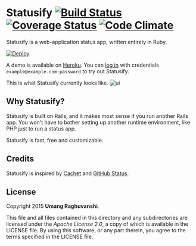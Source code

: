 # Statusify [![Build Status](https://travis-ci.org/statusify/statusify.svg)](https://travis-ci.org/statusify/statusify) [![Coverage Status](https://coveralls.io/repos/statusify/statusify/badge.svg?service=github)](https://coveralls.io/github/statusify/statusify) [![Code Climate](https://codeclimate.com/github/statusify/statusify/badges/gpa.svg)](https://codeclimate.com/github/statusify/statusify)

Statusify is a web-application status app, written entirely in Ruby.

<!-- Remove the template parameter when we merge to the master branch -->
[![Deploy](https://www.herokucdn.com/deploy/button.svg)](https://www.heroku.com/deploy?template=https://github.com/statusify/statusify/tree/development)

A demo is available on [Heroku](https://statusify-dev.herokuapp.com/).
You can [log in](https://statusify-dev.herokuapp.com/sign_in) with credentials `example@example.com:password` to try out Statusify. 

This is what Statusify currently looks like.
![ui](https://cloud.githubusercontent.com/assets/7693065/10410928/612b0b20-6f6f-11e5-90ad-7535d704e8ef.png)

## Why Statusify?

Statusify is built on Rails, and it makes most sense if you run another Rails app. You won't have to bother setting up another runtime environment, like PHP just to run a status app.

Statusify is fast, free and customizable.

## Credits

Statusify is inspired by [Cachet](http://cachethq.io) and [GitHub Status](https://status.github.com).

## License

Copyright 2015 **Umang Raghuvanshi**.

This file and all files contained in this directory and any subdirectories are licensed under the *Apache License 2.0*, a copy of which is available in the LICENSE file. By using this software, or any part therein, you agree to the terms specified in the LICENSE file.
